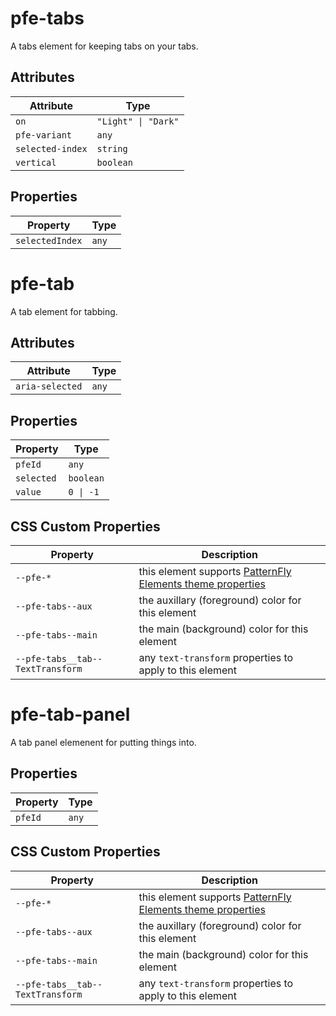 # pfe-tabs

A tabs element for keeping tabs on your tabs.

## Attributes

| Attribute        | Type                |
|------------------|---------------------|
| `on`             | `"Light" \| "Dark"` |
| `pfe-variant`    | `any`               |
| `selected-index` | `string`            |
| `vertical`       | `boolean`           |

## Properties

| Property        | Type  |
|-----------------|-------|
| `selectedIndex` | `any` |


# pfe-tab

A tab element for tabbing.

## Attributes

| Attribute       | Type  |
|-----------------|-------|
| `aria-selected` | `any` |

## Properties

| Property   | Type      |
|------------|-----------|
| `pfeId`    | `any`     |
| `selected` | `boolean` |
| `value`    | `0 \| -1` |

## CSS Custom Properties

| Property                         | Description                                      |
|----------------------------------|--------------------------------------------------|
| `--pfe-*`                        | this element supports [PatternFly Elements theme properties](#link-to-theme-props) |
| `--pfe-tabs--aux`                | the auxillary (foreground) color for this element |
| `--pfe-tabs--main`               | the main (background) color for this element     |
| `--pfe-tabs__tab--TextTransform` | any `text-transform` properties to apply to this element |


# pfe-tab-panel

A tab panel elemenent for putting things into.

## Properties

| Property | Type  |
|----------|-------|
| `pfeId`  | `any` |

## CSS Custom Properties

| Property                         | Description                                      |
|----------------------------------|--------------------------------------------------|
| `--pfe-*`                        | this element supports [PatternFly Elements theme properties](#link-to-theme-props) |
| `--pfe-tabs--aux`                | the auxillary (foreground) color for this element |
| `--pfe-tabs--main`               | the main (background) color for this element     |
| `--pfe-tabs__tab--TextTransform` | any `text-transform` properties to apply to this element |
